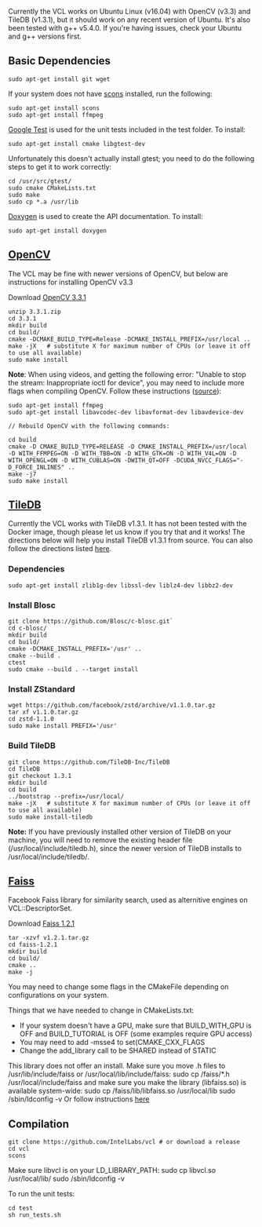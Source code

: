 Currently the VCL works on Ubuntu Linux (v16.04) with OpenCV (v3.3) and TileDB
(v1.3.1), but it should work on any recent version of Ubuntu. It's also been
tested with g++ v5.4.0. If you're having issues, check your Ubuntu and g++
versions first.

## Basic Dependencies
    sudo apt-get install git wget

If your system does not have [scons](http://scons.org/) installed,
run the following:

    sudo apt-get install scons
    sudo apt-get install ffmpeg

[Google Test](https://github.com/google/googletest) is used for the unit tests included in the test folder. To install:

    sudo apt-get install cmake libgtest-dev

Unfortunately this doesn't actually install gtest;
you need to do the following steps to get it to work correctly:

    cd /usr/src/gtest/
    sudo cmake CMakeLists.txt
    sudo make
    sudo cp *.a /usr/lib

[Doxygen](http://www.stack.nl/~dimitri/doxygen/) is used to create the API documentation. To install:

    sudo apt-get install doxygen

## [OpenCV](https://opencv.org/)
The VCL may be fine with newer versions of OpenCV, but below are instructions for installing OpenCV v3.3

Download [OpenCV 3.3.1](https://github.com/opencv/opencv/archive/3.3.1.zip)

    unzip 3.3.1.zip
    cd 3.3.1
    mkdir build
    cd build/
    cmake -DCMAKE_BUILD_TYPE=Release -DCMAKE_INSTALL_PREFIX=/usr/local ..
    make -jX   # substitute X for maximum number of CPUs (or leave it off to use all available)
    sudo make install

**Note**: When using videos, and getting the following error: "Unable to stop the stream: Inappropriate ioctl for device", you may need to include more flags when compiling OpenCV. Follow these instructions ([source](https://stackoverflow.com/questions/41200201/opencv-unable-to-stop-the-stream-inappropriate-ioctl-for-device)):

    sudo apt-get install ffmpeg
    sudo apt-get install libavcodec-dev libavformat-dev libavdevice-dev

    // Rebuild OpenCV with the following commands:

    cd build
    cmake -D CMAKE_BUILD_TYPE=RELEASE -D CMAKE_INSTALL_PREFIX=/usr/local  -D WITH_FFMPEG=ON -D WITH_TBB=ON -D WITH_GTK=ON -D WITH_V4L=ON -D WITH_OPENGL=ON -D WITH_CUBLAS=ON -DWITH_QT=OFF -DCUDA_NVCC_FLAGS="-D_FORCE_INLINES" ..
    make -j7
    sudo make install

## [TileDB](https://tiledb.io/)
Currently the VCL works with TileDB v1.3.1. It has not been tested with the
Docker image, though please let us know if you try that and it works! The
directions below will help you install TileDB v1.3.1 from source. You can also
follow the directions listed
[here](https://docs.tiledb.io/en/latest/installation.html).

### Dependencies
    sudo apt-get install zlib1g-dev libssl-dev liblz4-dev libbz2-dev

### Install Blosc
    git clone https://github.com/Blosc/c-blosc.git`
    cd c-blosc/
    mkdir build
    cd build/
    cmake -DCMAKE_INSTALL_PREFIX='/usr' ..
    cmake --build .
    ctest
    sudo cmake --build . --target install

### Install ZStandard
    wget https://github.com/facebook/zstd/archive/v1.1.0.tar.gz
    tar xf v1.1.0.tar.gz
    cd zstd-1.1.0
    sudo make install PREFIX='/usr'

### Build TileDB

    git clone https://github.com/TileDB-Inc/TileDB
    cd TileDB
    git checkout 1.3.1
    mkdir build
    cd build
    ../bootstrap --prefix=/usr/local/
    make -jX   # substitute X for maximum number of CPUs (or leave it off to use all available)
    sudo make install-tiledb

**Note:** If you have previously installed other version of TileDB
on your machine, you will need to remove the existing header file
(/usr/local/include/tiledb.h),
since the newer version of TileDB installs to /usr/local/include/tiledb/.

## [Faiss](https://github.com/facebookresearch/faiss)
Facebook Faiss library for similarity search, used as alternitive engines
on VCL::DescriptorSet.

Download [Faiss 1.2.1](https://github.com/facebookresearch/faiss/archive/v1.2.1.tar.gz)

    tar -xzvf v1.2.1.tar.gz
    cd faiss-1.2.1
    mkdir build
    cd build/
    cmake ..
    make -j

You may need to change some flags in the CMakeFile depending on
configurations on your system.

Things that we have needed to change in CMakeLists.txt:
* If your system doesn't have a GPU, make sure that BUILD_WITH_GPU is OFF and BUILD_TUTORIAL is OFF (some examples require GPU access)
* You may need to add -msse4 to set(CMAKE_CXX_FLAGS
* Change the add_library call to be SHARED instead of STATIC

This library does not offer an install. Make sure you move .h files
to /usr/lib/include/faiss or /usr/local/lib/include/faiss:
    sudo cp /faiss/*.h /usr/local/include/faiss
and make sure you make the library (libfaiss.so) is available system-wide:
    sudo cp /faiss/lib/libfaiss.so /usr/local/lib
    sudo /sbin/ldconfig -v
Or follow instructions
[here](https://github.com/facebookresearch/faiss/blob/v1.2.1/INSTALL.md)

## Compilation
    git clone https://github.com/IntelLabs/vcl # or download a release
    cd vcl
    scons

Make sure libvcl is on your LD_LIBRARY_PATH:
    sudo cp libvcl.so /usr/local/lib/
    sudo /sbin/ldconfig -v

To run the unit tests:

    cd test
    sh run_tests.sh

